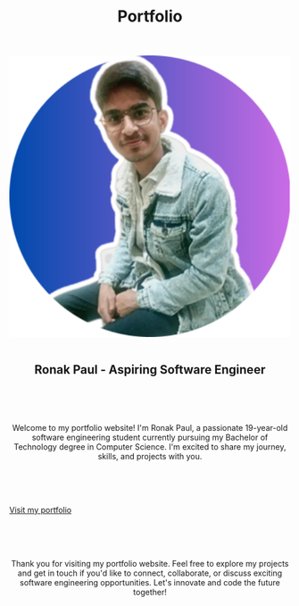 <h1 align="center"> Portfolio </h1>
<br><br>
<img align="center" src="public/logo512.png" alt="My image"/>
<br><br>
<h2 align="center">Ronak Paul - Aspiring Software Engineer</h2>
<br><br><br>

<p align="center">Welcome to my portfolio website! I'm Ronak Paul, a passionate 19-year-old software engineering student currently pursuing my Bachelor of Technology degree in Computer Science. I'm excited to share my journey, skills, and projects with you.</p>
<br><br><br>

<a href="https://ronak-pal1.github.io/Portfolio/" align="center">Visit my portfolio</a>


<br><br><br>

<p align="center" > Thank you for visiting my portfolio website. Feel free to explore my projects and get in touch if you'd like to connect, collaborate, or discuss exciting software engineering opportunities. Let's innovate and code the future together!</p>

